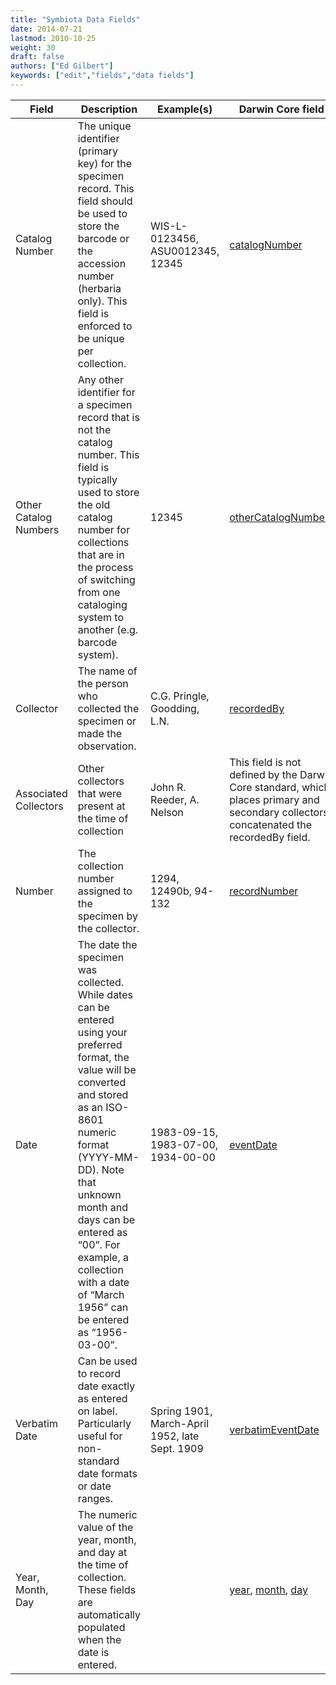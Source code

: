 ```yaml
---
title: "Symbiota Data Fields"
date: 2014-07-21
lastmod: 2010-10-25
weight: 30
draft: false
authors: ["Ed Gilbert"]
keywords: ["edit","fields","data fields"]
---
```



| Field                 | Description                                                                                                                                                                                                                                                                                                                            | Example(s)                                     | Darwin Core field                                                                                                                                          |
|-----------------------|----------------------------------------------------------------------------------------------------------------------------------------------------------------------------------------------------------------------------------------------------------------------------------------------------------------------------------------|------------------------------------------------|------------------------------------------------------------------------------------------------------------------------------------------------------------|
| Catalog Number        | The unique identifier (primary key) for the specimen record. This field   should be used to store the barcode or the accession number (herbaria only).   This field is enforced to be unique per collection.                                                                                                                           | WIS-L-0123456, ASU0012345, 12345               | [catalogNumber](https://dwc.tdwg.org/terms/#dwc:catalogNumber)                                                                                             |
| Other Catalog Numbers | Any other identifier for a specimen record that is not the catalog   number. This field is typically used to store the old catalog number for   collections that are in the process of switching from one cataloging system   to another (e.g. barcode system).                                                                        | 12345                                          | [otherCatalogNumbers](https://dwc.tdwg.org/term/#dwc:otherCatalogNumbers)                                                                                  |
| Collector             | The name of the person who collected the specimen or made the   observation.                                                                                                                                                                                                                                                           | C.G. Pringle, Goodding, L.N.                   | [recordedBy](https://dwc.tdwg.org/term/#dwc:recordedBy)                                                                                                    |
| Associated Collectors | Other collectors that were present at the time of collection                                                                                                                                                                                                                                                                           | John R. Reeder, A. Nelson                      | This field is not defined by the Darwin Core standard, which places   primary and secondary collectors concatenated the recordedBy field.                  |
| Number                | The collection number assigned to the specimen by the collector.                                                                                                                                                                                                                                                                       | 1294, 12490b, 94-132                           | [recordNumber](https://dwc.tdwg.org/term/#dwc:recordNumber)                                                                                                |
| Date                  | The date the specimen was collected. While dates can be entered using   your preferred format, the value will be converted and stored as an ISO-8601   numeric format (YYYY-MM-DD). Note that unknown month and days can be entered   as “00”. For example, a collection with a date of “March 1956” can be entered   as “1956-03-00”. | 1983-09-15, 1983-07-00, 1934-00-00             | [eventDate](https://dwc.tdwg.org/term/#dwc:eventDate)                                                                                                      |
| Verbatim Date         | Can be used to record date exactly as entered on label. Particularly   useful for non-standard date formats or date ranges.                                                                                                                                                                                                            | Spring 1901, March-April 1952, late Sept. 1909 | [verbatimEventDate](https://dwc.tdwg.org/term/#dwc:verbatimEventDate)                                                                                      |
| Year, Month, Day      | The numeric value of the year,   month, and day at the time of collection. These fields are automatically   populated when the date is entered.                                                                                                                                                                                        |                                                | [year](http://rs.tdwg.org/dwc/terms/index.htm#year),   [month](https://dwc.tdwg.org/terms/#dwc:month),   [day](http://rs.tdwg.org/dwc/terms/index.htm#day) |
